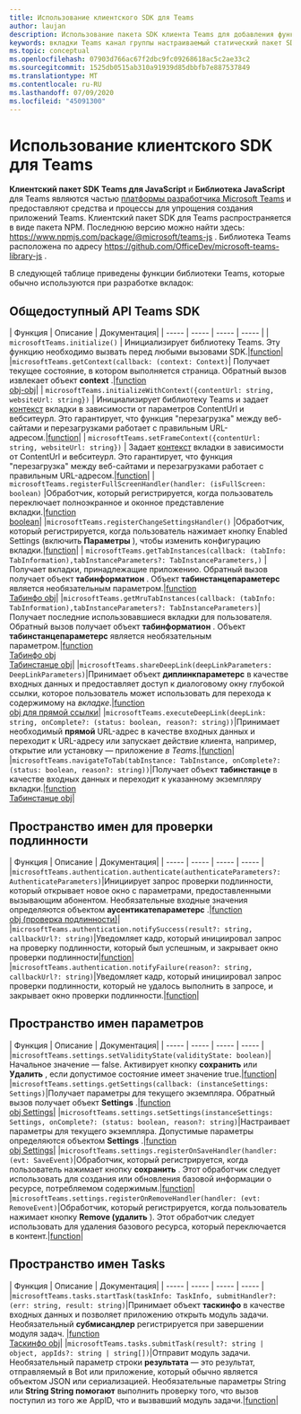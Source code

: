 ```yaml
---
title: Использование клиентского SDK для Teams
author: laujan
description: Использование пакета SDK клиента Teams для добавления функциональных возможностей, поддерживающих Teams, на пользовательские вкладки
keywords: вкладки Teams канал группы настраиваемый статический пакет SDK JavaScript персональный
ms.topic: conceptual
ms.openlocfilehash: 07903d766ac67f2dbc9fc09268618ac5c2ae33c2
ms.sourcegitcommit: 1525db0515ab310a91939d85dbbfb7e887537849
ms.translationtype: MT
ms.contentlocale: ru-RU
ms.lasthandoff: 07/09/2020
ms.locfileid: "45091300"
---
```

# <a name="using-the-teams-client-sdk"></a>Использование клиентского SDK для Teams

**Клиентский пакет SDK Teams для JavaScript** и **Библиотека JavaScript** для Teams являются частью [платформы разработчика Microsoft Teams](/microsoftteams/platform/) и предоставляют средства и процессы для упрощения создания приложений Teams. Клиентский пакет SDK для Teams распространяется в виде пакета NPM. Последнюю версию можно найти здесь: <https://www.npmjs.com/package/@microsoft/teams-js> . Библиотека Teams расположена по адресу <https://github.com/OfficeDev/microsoft-teams-library-js> .

В следующей таблице приведены функции библиотеки Teams, которые обычно используются при разработке вкладок:

## <a name="teams-sdk-public-api"></a>Общедоступный API Teams SDK 

| Функция  | Описание          | Документация|
| -----     | -----     | -----    | -----        |
| `microsoftTeams.initialize()` | Инициализирует библиотеку Teams. Эту функцию необходимо вызвать перед любыми вызовами SDK.|[function](/javascript/api/@microsoft/teams-js/microsoftteams?view=msteams-client-js-latest#initialize-any-)|
|`microsoftTeams.getContext(callback: (context: Context)`| Получает текущее состояние, в котором выполняется страница. Обратный вызов извлекает объект **context** .|[function](/javascript/api/@microsoft/teams-js/microsoftteams?view=msteams-client-js-latest#getcontext--context--context-----void-)<br/>[obj-obj](/javascript/api/@microsoft/teams-js/microsoftteams.context?view=msteams-client-js-latest)|
| `microsoftTeams.initializeWithContext({contentUrl: string, websiteUrl: string})` | Инициализирует библиотеку Teams и задает [контекст](/javascript/api/@microsoft/teams-js/microsoftteams.framecontext?view=msteams-client-js-latest) вкладки в зависимости от параметров ContentUrl и вебситеурл. Это гарантирует, что функция "перезагрузка" между веб-сайтами и перезагрузками работает с правильным URL-адресом.|[function](/javascript/api/@microsoft/teams-js/microsoftteams?view=msteams-client-js-latest#initializewithframecontext-framecontext--------void--string---)|
| `microsoftTeams.setFrameContext({contentUrl: string, websiteUrl: string})` | Задает [контекст](/javascript/api/@microsoft/teams-js/microsoftteams.framecontext?view=msteams-client-js-latest) вкладки в зависимости от ContentUrl и вебситеурл. Это гарантирует, что функция "перезагрузка" между веб-сайтами и перезагрузками работает с правильным URL-адресом.|[function](/javascript/api/@microsoft/teams-js/microsoftteams?view=msteams-client-js-latest#setframecontext-framecontext-)|
| `microsoftTeams.registerFullScreenHandler(handler: (isFullScreen: boolean)` |Обработчик, который регистрируется, когда пользователь переключает полноэкранное и оконное представление вкладки.|[function](/javascript/api/@microsoft/teams-js/microsoftteams?view=msteams-client-js-latest#registerfullscreenhandler--isfullscreen--boolean-----void-)<br/>[boolean](/javascript/api/@microsoft/teams-js/microsoftteams.context?view=msteams-client-js-latest#isfullscreen)|
|`microsoftTeams.registerChangeSettingsHandler()` |Обработчик, который регистрируется, когда пользователь нажимает кнопку Enabled Settings (включить **Параметры** ), чтобы изменить конфигурацию вкладки.|[function](/javascript/api/@microsoft/teams-js/microsoftteams?view=msteams-client-js-latest#registerchangesettingshandler-------void-)|
| `microsoftTeams.getTabInstances(callback: (tabInfo: TabInformation),tabInstanceParameters?: TabInstanceParameters,)` |Получает вкладки, принадлежащие приложению. Обратный вызов получает объект **табинформатион** . Объект **табинстанцепараметерс** является необязательным параметром.|[function](/javascript/api/@microsoft/teams-js/microsoftteams?view=msteams-client-js-latest#gettabinstances--tabinfo--tabinformation-----void--tabinstanceparameters-)<br/>[Табинфо obj](/javascript/api/@microsoft/teams-js/microsoftteams.tabinformation?view=msteams-client-js-latest)|
|`microsoftTeams.getMruTabInstances(callback: (tabInfo: TabInformation),tabInstanceParameters?: TabInstanceParameters)`|Получает последние использовавшиеся вкладки для пользователя. Обратный вызов получает объект **табинформатион** . Объект **табинстанцепараметерс** является необязательным параметром.|[function](/javascript/api/@microsoft/teams-js/microsoftteams?view=msteams-client-js-latest#getmrutabinstances--tabinfo--tabinformation-----void--tabinstanceparameters-)<br/>[Табинфо obj](/javascript/api/@microsoft/teams-js/microsoftteams.teaminformation?view=msteams-client-js-latest)<br/>[Табинстанце obj](/javascript/api/@microsoft/teams-js/microsoftteams.tabinstanceparameters?view=msteams-client-js-latest)|
|`microsoftTeams.shareDeepLink(deepLinkParameters: DeepLinkParameters)`|Принимает объект **диплинкпараметерс** в качестве входных данных и предоставляет доступ к диалоговому окну глубокой ссылки, которое пользователь может использовать для перехода к содержимому на *вкладке*.|[function](/javascript/api/@microsoft/teams-js/microsoftteams?view=msteams-client-js-latest#sharedeeplink-deeplinkparameters-)<br/>[obj для прямой ссылки](/javascript/api/@microsoft/teams-js/microsoftteams.deeplinkparameters?view=msteams-client-js-latest)|
|`microsoftTeams.executeDeepLink(deepLink: string, onComplete?: (status: boolean, reason?: string))`|Принимает необходимый **прямой** URL-адрес в качестве входных данных и переходит к URL-адресу или запускает действие клиента, например, открытие или установку — приложение *в Teams*.|[function](/javascript/api/@microsoft/teams-js/microsoftteams?view=msteams-client-js-latest#executedeeplink-string---status--boolean--reason---string-----void-)|
|`microsoftTeams.navigateToTab(tabInstance: TabInstance, onComplete?: (status: boolean, reason?: string))`|Получает объект **табинстанце** в качестве входных данных и переходит к указанному экземпляру вкладки.|[function](/javascript/api/@microsoft/teams-js/microsoftteams?view=msteams-client-js-latest#navigatetotab-tabinstance-)<br/>[Табинстанце obj](/javascript/api/@microsoft/teams-js/microsoftteams.tabinstance?view=msteams-client-js-latest)|

## <a name="authentication-namespace"></a>Пространство имен для проверки подлинности

| Функция  | Описание          | Документация|
| -----     | -----     | -----    | -----        |
|`microsoftTeams.authentication.authenticate(authenticateParameters?: AuthenticateParameters)`|Инициирует запрос проверки подлинности, который открывает новое окно с параметрами, предоставленными вызывающим абонентом. Необязательные входные значения определяются объектом **аусентикатепараметерс** .|[function](/javascript/api/@microsoft/teams-js/microsoftteams.authentication?view=msteams-client-js-latest#authenticate-authenticateparameters-)<br/>[obj (проверка подлинности)](/javascript/api/@microsoft/teams-js/microsoftteams.authentication.authenticateparameters?view=msteams-client-js-latest)|
|`microsoftTeams.authentication.notifySuccess(result?: string, callbackUrl?: string)`|Уведомляет кадр, который инициировал запрос на проверку подлинности, который был успешным, и закрывает окно проверки подлинности|[function](/javascript/api/@microsoft/teams-js/microsoftteams.authentication?view=msteams-client-js-latest#notifysuccess-string--string-)|
|`microsoftTeams.authentication.notifyFailure(reason?: string, callbackUrl?: string)`|Уведомляет кадр, который инициировал запрос проверки подлинности, который не удалось выполнить в запросе, и закрывает окно проверки подлинности.|[function](/javascript/api/@microsoft/teams-js/microsoftteams.authentication?view=msteams-client-js-latest#notifyfailure-string--string-)|

## <a name="settings-namespace"></a>Пространство имен параметров

| Функция  | Описание          | Документация|
| -----     | -----     | -----    | -----        |
|`microsoftTeams.settings.setValidityState(validityState: boolean)`|Начальное значение — false. Активирует кнопку **сохранить** или **Удалить** , если допустимое состояние имеет значение true.|[function](/javascript/api/@microsoft/teams-js/microsoftteams.settings?view=msteams-client-js-latest#setvaliditystate-boolean-)|
|`microsoftTeams.settings.getSettings(callback: (instanceSettings: Settings)`|Получает параметры для текущего экземпляра. Обратный вызов получает объект **Settings** .|[function](/javascript/api/@microsoft/teams-js/microsoftteams.settings?view=msteams-client-js-latest#getsettings--instancesettings--settings-----void-)<br/>[obj Settings](/javascript/api/@microsoft/teams-js/microsoftteams.settings.settings?view=msteams-client-js-latest)|
|`microsoftTeams.settings.setSettings(instanceSettings: Settings, onComplete?: (status: boolean, reason?: string)`|Настраивает параметры для текущего экземпляра. Допустимые параметры определяются объектом **Settings** .|[function](/javascript/api/@microsoft/teams-js/microsoftteams.settings?view=msteams-client-js-latest#setsettings-settings-)<br/>[obj Settings](/javascript/api/@microsoft/teams-js/microsoftteams.settings.settings?view=msteams-client-js-latest)|
|`microsoftTeams.settings.registerOnSaveHandler(handler: (evt: SaveEvent)`|Обработчик, который регистрируется, когда пользователь нажимает кнопку **сохранить** . Этот обработчик следует использовать для создания или обновления базовой информации о ресурсе, потребляемом содержимым.|[function](/javascript/api/@microsoft/teams-js/microsoftteams.settings?view=msteams-client-js-latest#registeronsavehandler--evt--saveevent-----void-)|
|`microsoftTeams.settings.registerOnRemoveHandler(handler: (evt: RemoveEvent)`|Обработчик, который регистрируется, когда пользователь нажимает кнопку **Remove (удалить** ). Этот обработчик следует использовать для удаления базового ресурса, который переключается в контент.|[function](/javascript/api/@microsoft/teams-js/microsoftteams.settings?view=msteams-client-js-latest#registeronremovehandler--evt--removeevent-----void-)|

## <a name="tasks-namespace"></a>Пространство имен Tasks

| Функция  | Описание          | Документация|
| -----     | -----     | -----    | -----        |
|`microsoftTeams.tasks.startTask(taskInfo: TaskInfo, submitHandler?: (err: string, result: string)`|Принимает объект **таскинфо** в качестве входных данных и позволяет приложению открыть модуль задачи. Необязательный **субмисандлер** регистрируется при завершении модуля задач. |[function](/javascript/api/@microsoft/teams-js/microsoftteams.tasks?view=msteams-client-js-latest#starttask-taskinfo---err--string--result--string-----void-)<br/>[Таскинфо obj](/javascript/api/@microsoft/teams-js/microsoftteams.taskinfo?view=msteams-client-js-latest)|
|`microsoftTeams.tasks.submitTask(result?: string | object, appIds?: string | string[])`|Отправит модуль задачи. Необязательный параметр строки **результата** — это результат, отправляемый в Bot или приложение, который обычно является объектом JSON или сериализацией. Необязательные параметры String или **String String помогают** выполнить проверку того, что вызов поступил из того же AppID, что и вызвавший модуль задачи.|[function](/javascript/api/@microsoft/teams-js/microsoftteams.tasks?view=msteams-client-js-latest#submittask-string---object--string---string---)|
